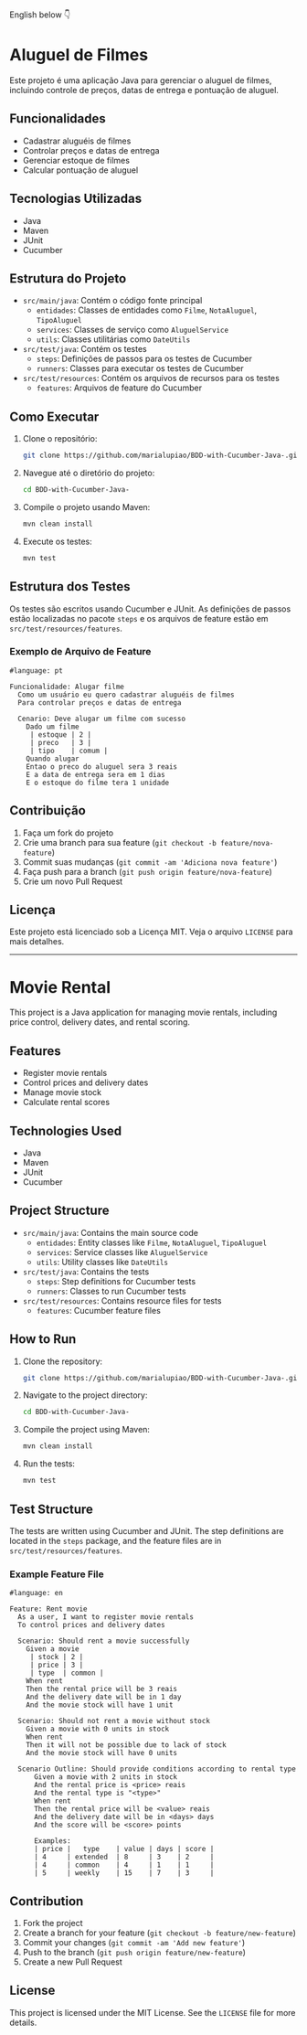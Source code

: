 English below :point_down:




# Aluguel de Filmes

Este projeto é uma aplicação Java para gerenciar o aluguel de filmes, incluindo controle de preços, datas de entrega e pontuação de aluguel.

## Funcionalidades

- Cadastrar aluguéis de filmes
- Controlar preços e datas de entrega
- Gerenciar estoque de filmes
- Calcular pontuação de aluguel

## Tecnologias Utilizadas

- Java
- Maven
- JUnit
- Cucumber

## Estrutura do Projeto

- `src/main/java`: Contém o código fonte principal
  - `entidades`: Classes de entidades como `Filme`, `NotaAluguel`, `TipoAluguel`
  - `services`: Classes de serviço como `AluguelService`
  - `utils`: Classes utilitárias como `DateUtils`
- `src/test/java`: Contém os testes
  - `steps`: Definições de passos para os testes de Cucumber
  - `runners`: Classes para executar os testes de Cucumber
- `src/test/resources`: Contém os arquivos de recursos para os testes
  - `features`: Arquivos de feature do Cucumber

## Como Executar

1. Clone o repositório:
    ```sh
    git clone https://github.com/marialupiao/BDD-with-Cucumber-Java-.git
    ```
2. Navegue até o diretório do projeto:
    ```sh
    cd BDD-with-Cucumber-Java-
    ```
3. Compile o projeto usando Maven:
    ```sh
    mvn clean install
    ```
4. Execute os testes:
    ```sh
    mvn test
    ```

## Estrutura dos Testes

Os testes são escritos usando Cucumber e JUnit. As definições de passos estão localizadas no pacote `steps` e os arquivos de feature estão em `src/test/resources/features`.

### Exemplo de Arquivo de Feature

```gherkin
#language: pt

Funcionalidade: Alugar filme
  Como um usuário eu quero cadastrar aluguéis de filmes
  Para controlar preços e datas de entrega

  Cenario: Deve alugar um filme com sucesso
    Dado um filme
     | estoque | 2 |
     | preco   | 3 |
     | tipo    | comum |
    Quando alugar
    Entao o preco do aluguel sera 3 reais
    E a data de entrega sera em 1 dias
    E o estoque do filme tera 1 unidade
```

## Contribuição

1. Faça um fork do projeto
2. Crie uma branch para sua feature (`git checkout -b feature/nova-feature`)
3. Commit suas mudanças (`git commit -am 'Adiciona nova feature'`)
4. Faça push para a branch (`git push origin feature/nova-feature`)
5. Crie um novo Pull Request

## Licença

Este projeto está licenciado sob a Licença MIT. Veja o arquivo `LICENSE` para mais detalhes.



----------------------------------------------------------------------------------------------------------------------------------------------------------------------------------


# Movie Rental

This project is a Java application for managing movie rentals, including price control, delivery dates, and rental scoring.

## Features

- Register movie rentals
- Control prices and delivery dates
- Manage movie stock
- Calculate rental scores

## Technologies Used

- Java
- Maven
- JUnit
- Cucumber

## Project Structure

- `src/main/java`: Contains the main source code
  - `entidades`: Entity classes like `Filme`, `NotaAluguel`, `TipoAluguel`
  - `services`: Service classes like `AluguelService`
  - `utils`: Utility classes like `DateUtils`
- `src/test/java`: Contains the tests
  - `steps`: Step definitions for Cucumber tests
  - `runners`: Classes to run Cucumber tests
- `src/test/resources`: Contains resource files for tests
  - `features`: Cucumber feature files

## How to Run

1. Clone the repository:
    ```sh
    git clone https://github.com/marialupiao/BDD-with-Cucumber-Java-.git
    ```
2. Navigate to the project directory:
    ```sh
    cd BDD-with-Cucumber-Java-
    ```
3. Compile the project using Maven:
    ```sh
    mvn clean install
    ```
4. Run the tests:
    ```sh
    mvn test
    ```

## Test Structure

The tests are written using Cucumber and JUnit. The step definitions are located in the `steps` package, and the feature files are in `src/test/resources/features`.

### Example Feature File

```gherkin
#language: en

Feature: Rent movie
  As a user, I want to register movie rentals
  To control prices and delivery dates

  Scenario: Should rent a movie successfully
    Given a movie
     | stock | 2 |
     | price | 3 |
     | type  | common |
    When rent
    Then the rental price will be 3 reais
    And the delivery date will be in 1 day
    And the movie stock will have 1 unit

  Scenario: Should not rent a movie without stock
    Given a movie with 0 units in stock
    When rent
    Then it will not be possible due to lack of stock
    And the movie stock will have 0 units

  Scenario Outline: Should provide conditions according to rental type
      Given a movie with 2 units in stock
      And the rental price is <price> reais
      And the rental type is "<type>"
      When rent
      Then the rental price will be <value> reais
      And the delivery date will be in <days> days
      And the score will be <score> points

      Examples:
      | price |   type    | value | days | score |
      | 4     | extended  | 8     | 3    | 2     |
      | 4     | common    | 4     | 1    | 1     |
      | 5     | weekly    | 15    | 7    | 3     |
```

## Contribution

1. Fork the project
2. Create a branch for your feature (`git checkout -b feature/new-feature`)
3. Commit your changes (`git commit -am 'Add new feature'`)
4. Push to the branch (`git push origin feature/new-feature`)
5. Create a new Pull Request

## License

This project is licensed under the MIT License. See the `LICENSE` file for more details.
